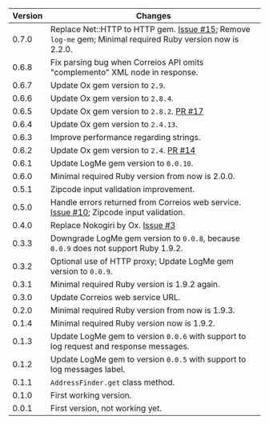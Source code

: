 | Version | Changes                                                                                                                                    |
| ------- | -------                                                                                                                                    |
| 0.7.0   | Replace Net::HTTP to HTTP gem. [Issue #15](https://github.com/prodis/correios-cep/issues/15); Remove `log-me` gem; Minimal required Ruby version now is 2.2.0. |
| 0.6.8   | Fix parsing bug when Correios API omits "complemento" XML node in response.                                                                |
| 0.6.7   | Update Ox gem version to `2.9`.                                                                                                            |
| 0.6.6   | Update Ox gem version to `2.8.4`.                                                                                                          |
| 0.6.5   | Update Ox gem version to `2.8.2`. [PR #17](https://github.com/prodis/correios-cep/pull/17)                                                 |
| 0.6.4   | Update Ox gem version to `2.4.13`.                                                                                                         |
| 0.6.3   | Improve performance regarding strings.                                                                                                     |
| 0.6.2   | Update Ox gem version to `2.4`. [PR #14](https://github.com/prodis/correios-cep/pull/14)                                                   |
| 0.6.1   | Update LogMe gem version to `0.0.10`.                                                                                                      |
| 0.6.0   | Minimal required Ruby version from now is 2.0.0.                                                                                           |
| 0.5.1   | Zipcode input validation improvement.                                                                                                      |
| 0.5.0   | Handle errors returned from Correios web service. [Issue #10](https://github.com/prodis/correios-cep/issues/10); Zipcode input validation. |
| 0.4.0   | Replace Nokogiri by Ox. [Issue #3](https://github.com/prodis/correios-cep/issues/3)                                                        |
| 0.3.3   | Downgrade LogMe gem version to `0.0.8`, because `0.0.9` does not support Ruby 1.9.2.                                                       |
| 0.3.2   | Optional use of HTTP proxy; Update LogMe gem version to `0.0.9`.                                                                           |
| 0.3.1   | Minimal required Ruby version is 1.9.2 again.                                                                                              |
| 0.3.0   | Update Correios web service URL.                                                                                                           |
| 0.2.0   | Minimal required Ruby version from now is 1.9.3.                                                                                           |
| 0.1.4   | Minimal required Ruby version now is 1.9.2.                                                                                                |
| 0.1.3   | Update LogMe gem to version `0.0.6` with support to log request and response messages.                                                     |
| 0.1.2   | Update LogMe gem to version `0.0.5` with support to log messages label.                                                                    |
| 0.1.1   | `AddressFinder.get` class method.                                                                                                          |
| 0.1.0   | First working version.                                                                                                                     |
| 0.0.1   | First version, not working yet.                                                                                                            |

